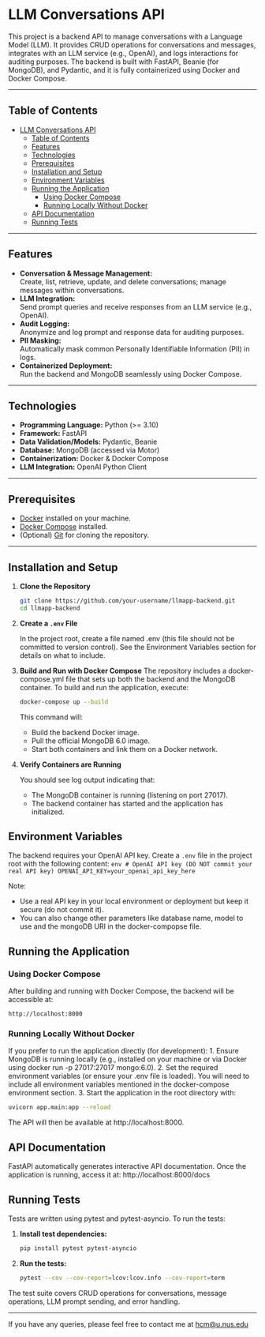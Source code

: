 # LLM Conversations API

This project is a backend API to manage conversations with a Language Model (LLM). It provides CRUD operations for conversations and messages, integrates with an LLM service (e.g., OpenAI), and logs interactions for auditing purposes. The backend is built with FastAPI, Beanie (for MongoDB), and Pydantic, and it is fully containerized using Docker and Docker Compose.

---

## Table of Contents

- [LLM Conversations API](#llm-conversations-api)
  - [Table of Contents](#table-of-contents)
  - [Features](#features)
  - [Technologies](#technologies)
  - [Prerequisites](#prerequisites)
  - [Installation and Setup](#installation-and-setup)
  - [Environment Variables](#environment-variables)
  - [Running the Application](#running-the-application)
    - [Using Docker Compose](#using-docker-compose)
    - [Running Locally Without Docker](#running-locally-without-docker)
  - [API Documentation](#api-documentation)
  - [Running Tests](#running-tests)

---

## Features

- **Conversation & Message Management:**  
  Create, list, retrieve, update, and delete conversations; manage messages within conversations.
- **LLM Integration:**  
  Send prompt queries and receive responses from an LLM service (e.g., OpenAI).
- **Audit Logging:**  
  Anonymize and log prompt and response data for auditing purposes.
- **PII Masking:**  
  Automatically mask common Personally Identifiable Information (PII) in logs.
- **Containerized Deployment:**  
  Run the backend and MongoDB seamlessly using Docker Compose.

---

## Technologies

- **Programming Language:** Python (>= 3.10)
- **Framework:** FastAPI
- **Data Validation/Models:** Pydantic, Beanie
- **Database:** MongoDB (accessed via Motor)
- **Containerization:** Docker & Docker Compose
- **LLM Integration:** OpenAI Python Client

---

## Prerequisites

- [Docker](https://www.docker.com/get-started) installed on your machine.
- [Docker Compose](https://docs.docker.com/compose/install/) installed.
- (Optional) [Git](https://git-scm.com/) for cloning the repository.


---

## Installation and Setup

1. **Clone the Repository**

   ```bash
   git clone https://github.com/your-username/llmapp-backend.git
   cd llmapp-backend
   ```

2. **Create a `.env` File**

    In the project root, create a file named .env (this file should not be committed to version control). See the Environment Variables section for details on what to include.

1. **Build and Run with Docker Compose**
    The repository includes a docker-compose.yml file that sets up both the backend and the MongoDB container. To build and run the application, execute:

    ```bash
    docker-compose up --build
    ```

    This command will:
    - Build the backend Docker image.
    - Pull the official MongoDB 6.0 image.
    - Start both containers and link them on a Docker network.

4. **Verify Containers are Running**

    You should see log output indicating that:
      - The MongoDB container is running (listening on port 27017).
      - The backend container has started and the application has initialized.

## Environment Variables

The backend requires your OpenAI API key. Create a `.env` file in the project root with the following content:
    ```env
    # OpenAI API key (DO NOT commit your real API key)
    OPENAI_API_KEY=your_openai_api_key_here
    ```

Note:
- Use a real API key in your local environment or deployment but keep it secure (do not commit it).
- You can also change other parameters like database name, model to use and the mongoDB URI in the docker-compopse file.

## Running the Application

### Using Docker Compose

After building and running with Docker Compose, the backend will be accessible at:

    http://localhost:8000

### Running Locally Without Docker

If you prefer to run the application directly (for development):
	1.	Ensure MongoDB is running locally (e.g., installed on your machine or via Docker using docker run -p 27017:27017 mongo:6.0).
	2.	Set the required environment variables (or ensure your .env file is loaded). You will need to include all environment variables mentioned in the docker-compose environment section.
	3.	Start the application in the root directory with:
```bash
uvicorn app.main:app --reload
```

The API will then be available at http://localhost:8000.

## API Documentation

FastAPI automatically generates interactive API documentation. Once the application is running, access it at: http://localhost:8000/docs

## Running Tests

Tests are written using pytest and pytest-asyncio. To run the tests:
1. **Install test dependencies:**
    ```bash
    pip install pytest pytest-asyncio
    ```

2. **Run the tests:**

    ```bash
    pytest --cov --cov-report=lcov:lcov.info --cov-report=term
    ```

The test suite covers CRUD operations for conversations, message operations, LLM prompt sending, and error handling.


---
If you have any queries, please feel free to contact me at hcm@u.nus.edu
